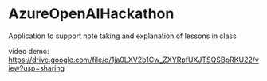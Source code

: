 # AzureOpenAIHackathon

Application to support note taking and explanation of lessons in class

video demo: https://drive.google.com/file/d/1ja0LXV2b1Cw_ZXYRpfUXJTSQSBpRKU22/view?usp=sharing
